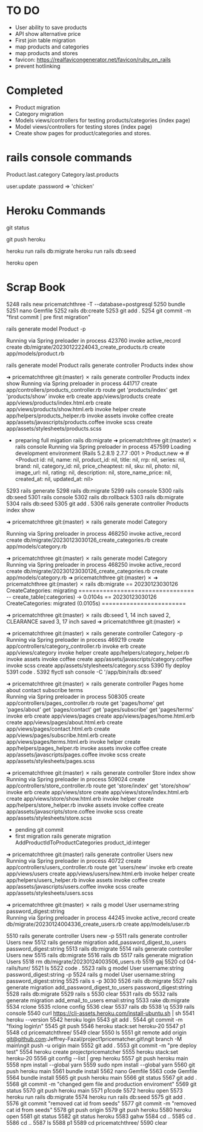 # TO DO

* User ability to save products
* API show alternative price
* First join table migration
* map products and categories
* map products and stores 
* favicon: https://realfavicongenerator.net/favicon/ruby_on_rails
* prevent hotlinking

# Completed
* Product migration
* Category migration
* Models views/controllers for testing products/categories (index page)
* Model views/controllers for testing stores (index page)
* Create show pages for product/categories and stores.

# rails console commands
Product.last.category
Category.last.products

user.update :password => 'chicken'

# Heroku Commands

git status

git push heroku

heroku run rails db:migrate
heroku run rails db:seed

heroku open
 


# Scrap Book
 
 5248  rails new pricematchthree -T --database=postgresql
 5250  bundle 
 5251  nano Gemfile
 5252  rails db:create
 5253  git add .
 5254  git commit -m "first commit | pre first migration"

rails generate model Product -p

 Running via Spring preloader in process 423760
      invoke  active_record
      create    db/migrate/20230122224043_create_products.rb
      create    app/models/product.rb

rails generate model Product
rails generate controller Products index show

➜  pricematchthree git:(master) ✗ rails generate controller Products index show Running via Spring preloader in process 441717
      create  app/controllers/products_controller.rb
       route  get 'products/index'
              get 'products/show'
      invoke  erb
      create    app/views/products
      create    app/views/products/index.html.erb
      create    app/views/products/show.html.erb
      invoke  helper
      create    app/helpers/products_helper.rb
      invoke  assets
      invoke    coffee
      create      app/assets/javascripts/products.coffee
      invoke    scss
      create      app/assets/stylesheets/products.scss

* preparing full migation
rails db:migrate
➜  pricematchthree git:(master) ✗ rails console
Running via Spring preloader in process 457599
Loading development environment (Rails 5.2.8.1)
2.7.7 :001 > Product.new
 => #<Product id: nil, name: nil, product_id: nil, title: nil, rrp: nil, series: nil, brand: nil, category_id: nil, price_cheaptest: nil, sku: nil, photo: nil, image_url: nil, rating: nil, description: nil, store_name_price: nil, created_at: nil, updated_at: nil> 

 5293  rails generate
 5298  rails db:migrate
 5299  rails console
 5300  rails db:seed
 5301  rails console
 5302  rails db:rollback
 5303  rails db:migrate
 5304  rails db:seed
 5305  git add .
 5306  rails generate controller Products index show

 ➜  pricematchthree git:(master) ✗ rails generate model Category  

Running via Spring preloader in process 468250
      invoke  active_record
      create    db/migrate/20230123030126_create_categories.rb
      create    app/models/category.rb

➜  pricematchthree git:(master) ✗ rails generate model Category   
Running via Spring preloader in process 468250
      invoke  active_record
      create    db/migrate/20230123030126_create_categories.rb
      create    app/models/category.rb
➜  pricematchthree git:(master) ✗ 
➜  pricematchthree git:(master) ✗ rails db:migrate
== 20230123030126 CreateCategories: migrating =================================
-- create_table(:categories)
   -> 0.0104s
== 20230123030126 CreateCategories: migrated (0.0105s) ========================

➜  pricematchthree git:(master) ✗ rails db:seed
1, 14 inch  saved
2, CLEARANCE saved
3, 17 inch saved
➜  pricematchthree git:(master) ✗ 

➜  pricematchthree git:(master) ✗ rails generate controller Category -p
Running via Spring preloader in process 469219
      create  app/controllers/category_controller.rb
      invoke  erb
      create    app/views/category
      invoke  helper
      create    app/helpers/category_helper.rb
      invoke  assets
      invoke    coffee
      create      app/assets/javascripts/category.coffee
      invoke    scss
      create      app/assets/stylesheets/category.scss
 5390  fly deploy
 5391  code .
 5392  flyctl ssh console -C '/app/bin/rails db:seed'


➜  pricematchthree git:(master) ✗ rails generate controller Pages home about contact subscribe terms  
Running via Spring preloader in process 508305
      create  app/controllers/pages_controller.rb
       route  get 'pages/home'
              get 'pages/about'
              get 'pages/contact'
              get 'pages/subscribe'
              get 'pages/terms'
      invoke  erb
      create    app/views/pages
      create    app/views/pages/home.html.erb
      create    app/views/pages/about.html.erb
      create    app/views/pages/contact.html.erb
      create    app/views/pages/subscribe.html.erb
      create    app/views/pages/terms.html.erb
      invoke  helper
      create    app/helpers/pages_helper.rb
      invoke  assets
      invoke    coffee
      create      app/assets/javascripts/pages.coffee
      invoke    scss
      create      app/assets/stylesheets/pages.scss

➜  pricematchthree git:(master) ✗ rails generate controller Store index show   
Running via Spring preloader in process 509024
      create  app/controllers/store_controller.rb
       route  get 'store/index'
              get 'store/show'
      invoke  erb
      create    app/views/store
      create    app/views/store/index.html.erb
      create    app/views/store/show.html.erb
      invoke  helper
      create    app/helpers/store_helper.rb
      invoke  assets
      invoke    coffee
      create      app/assets/javascripts/store.coffee
      invoke    scss
      create      app/assets/stylesheets/store.scss
* pending git commit
* first migration
rails generate migration AddProductIdToProductCategories product_id:integer

➜  pricematchthree git:(master) rails generate controller Users new   
Running via Spring preloader in process 40722
      create  app/controllers/users_controller.rb
       route  get 'users/new'
      invoke  erb
      create    app/views/users
      create    app/views/users/new.html.erb
      invoke  helper
      create    app/helpers/users_helper.rb
      invoke  assets
      invoke    coffee
      create      app/assets/javascripts/users.coffee
      invoke    scss
      create      app/assets/stylesheets/users.scss


➜  pricematchthree git:(master) ✗ rails g model User username:string password_digest:string  
Running via Spring preloader in process 44245
      invoke  active_record
      create    db/migrate/20230124004336_create_users.rb
      create    app/models/user.rb

 5510  rails generate controller Users new -p
 5511  rails generate controller Users new
 5512  rails generate migration add_password_digest_to_users password_digest:string
 5513  rails db:migrate
 5514  rails generate controller Users new
 5515  rails db:migrate
 5516  rails db
 5517  rails generate migration Users
 5518  rm db/migrate/20230124003506_users.rb
 5519  gaj
 5520  cd 04-rails/tunr/
 5521  ls
 5522  code .
 5523  rails g model User username:string password_digest:string -p
 5524  rails g model User username:string password_digest:string
 5525  rails s -p 3030
 5526  rails db:migrate
 5527  rails generate migration add_password_digest_to_users password_digest:string
 5528  rails db:migrate
 5529  rails s
 5530  clear
 5531  rails db
 5532  rails generate migration add_email_to_users email:string
 5533  rake db:migrate
 5534  rclone
 5535  rclone config
 5536  clear
 5537  rails db
 5538  \q
 5539  rails console
 5540  curl https://cli-assets.heroku.com/install-ubuntu.sh | sh
 5541  heroku --version
 5542  heroku login
 5543  git add .
 5544  git commit -m "fixing login\n"
 5545  git push
 5546  heroku stack:set heroku-20
 5547  p1
 5548  cd pricematchthree/
 5549  clear
 5550  ls
 5551  git remote add origin git@github.com:Jeffrey-Fazal/project1pricematcher.git\ngit branch -M main\ngit push -u origin main
 5552  git add .
 5553  git commit -m "pre deploy test"
 5554  heroku create projectpricematcher
 5555  heroku stack:set heroku-20
 5556  git config --list | grep heroku
 5557  git push heroku main
 5558  npm install --global yarn
 5559  sudo npm install --global yarn
 5560  git push heroku main
 5561  bundle install
 5562  nano Gemfile
 5563  code Gemfile
 5564  bundle install
 5565  git push heroku main
 5566  git status
 5567  git add .
 5568  git commit -m "changed gem file and production enviroment"
 5569  git status
 5570  git push heroku main
 5571  p1code
 5572  heroku open
 5573  heroku run rails db:migrate
 5574  heroku run rails db:seed
 5575  git add .
 5576  git commit "removed cat id from seeds"
 5577  git commit -m "removed cat id from seeds"
 5578  git push origin
 5579  git push heroku
 5580  heroku open
 5581  git status
 5582  git status heroku
 5583  gahw
 5584  cd ..
 5585  cd .
 5586  cd ..
 5587  ls
 5588  p1
 5589  cd pricematchthree/
 5590  clear
